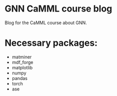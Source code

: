 # GNN CaMML course blog
 Blog for the CaMML course about GNN.

# Necessary packages:

 - matminer
 - mdf_forge
 - matplotlib
 - numpy
 - pandas
 - torch
 - ase